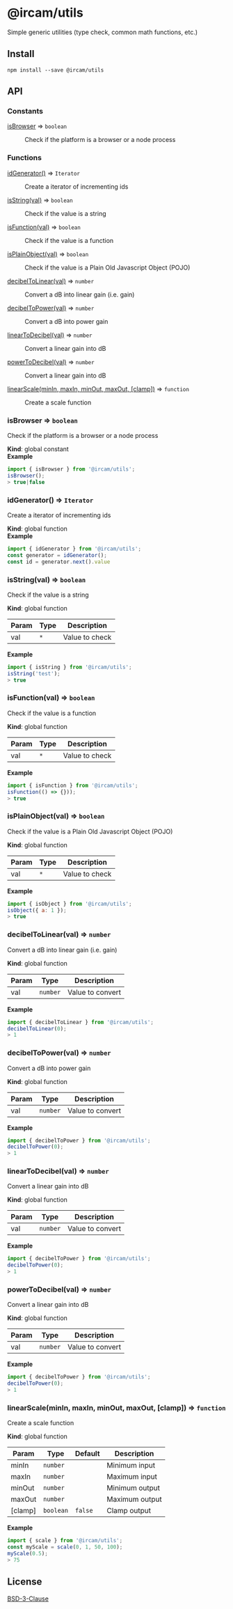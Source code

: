 # @ircam/utils

Simple generic utilities (type check, common math functions, etc.)

## Install

```
npm install --save @ircam/utils
```

## API

<!-- api -->

### Constants

<dl>
<dt><a href="#isBrowser">isBrowser</a> ⇒ <code>boolean</code></dt>
<dd><p>Check if the platform is a browser or a node process</p>
</dd>
</dl>

### Functions

<dl>
<dt><a href="#idGenerator">idGenerator()</a> ⇒ <code>Iterator</code></dt>
<dd><p>Create a iterator of incrementing ids</p>
</dd>
<dt><a href="#isString">isString(val)</a> ⇒ <code>boolean</code></dt>
<dd><p>Check if the value is a string</p>
</dd>
<dt><a href="#isFunction">isFunction(val)</a> ⇒ <code>boolean</code></dt>
<dd><p>Check if the value is a function</p>
</dd>
<dt><a href="#isPlainObject">isPlainObject(val)</a> ⇒ <code>boolean</code></dt>
<dd><p>Check if the value is a Plain Old Javascript Object (POJO)</p>
</dd>
<dt><a href="#decibelToLinear">decibelToLinear(val)</a> ⇒ <code>number</code></dt>
<dd><p>Convert a dB into linear gain (i.e. gain)</p>
</dd>
<dt><a href="#decibelToPower">decibelToPower(val)</a> ⇒ <code>number</code></dt>
<dd><p>Convert a dB into power gain</p>
</dd>
<dt><a href="#linearToDecibel">linearToDecibel(val)</a> ⇒ <code>number</code></dt>
<dd><p>Convert a linear gain into dB</p>
</dd>
<dt><a href="#powerToDecibel">powerToDecibel(val)</a> ⇒ <code>number</code></dt>
<dd><p>Convert a linear gain into dB</p>
</dd>
<dt><a href="#linearScale">linearScale(minIn, maxIn, minOut, maxOut, [clamp])</a> ⇒ <code>function</code></dt>
<dd><p>Create a scale function</p>
</dd>
</dl>

<a name="isBrowser"></a>

### isBrowser ⇒ <code>boolean</code>
Check if the platform is a browser or a node process

**Kind**: global constant  
**Example**  
```js
import { isBrowser } from '@ircam/utils';
isBrowser();
> true|false
```
<a name="idGenerator"></a>

### idGenerator() ⇒ <code>Iterator</code>
Create a iterator of incrementing ids

**Kind**: global function  
**Example**  
```js
import { idGenerator } from '@ircam/utils';
const generator = idGenerator();
const id = generator.next().value
```
<a name="isString"></a>

### isString(val) ⇒ <code>boolean</code>
Check if the value is a string

**Kind**: global function  

| Param | Type | Description |
| --- | --- | --- |
| val | <code>\*</code> | Value to check |

**Example**  
```js
import { isString } from '@ircam/utils';
isString('test');
> true
```
<a name="isFunction"></a>

### isFunction(val) ⇒ <code>boolean</code>
Check if the value is a function

**Kind**: global function  

| Param | Type | Description |
| --- | --- | --- |
| val | <code>\*</code> | Value to check |

**Example**  
```js
import { isFunction } from '@ircam/utils';
isFunction(() => {}));
> true
```
<a name="isPlainObject"></a>

### isPlainObject(val) ⇒ <code>boolean</code>
Check if the value is a Plain Old Javascript Object (POJO)

**Kind**: global function  

| Param | Type | Description |
| --- | --- | --- |
| val | <code>\*</code> | Value to check |

**Example**  
```js
import { isObject } from '@ircam/utils';
isObject({ a: 1 });
> true
```
<a name="decibelToLinear"></a>

### decibelToLinear(val) ⇒ <code>number</code>
Convert a dB into linear gain (i.e. gain)

**Kind**: global function  

| Param | Type | Description |
| --- | --- | --- |
| val | <code>number</code> | Value to convert |

**Example**  
```js
import { decibelToLinear } from '@ircam/utils';
decibelToLinear(0);
> 1
```
<a name="decibelToPower"></a>

### decibelToPower(val) ⇒ <code>number</code>
Convert a dB into power gain

**Kind**: global function  

| Param | Type | Description |
| --- | --- | --- |
| val | <code>number</code> | Value to convert |

**Example**  
```js
import { decibelToPower } from '@ircam/utils';
decibelToPower(0);
> 1
```
<a name="linearToDecibel"></a>

### linearToDecibel(val) ⇒ <code>number</code>
Convert a linear gain into dB

**Kind**: global function  

| Param | Type | Description |
| --- | --- | --- |
| val | <code>number</code> | Value to convert |

**Example**  
```js
import { decibelToPower } from '@ircam/utils';
decibelToPower(0);
> 1
```
<a name="powerToDecibel"></a>

### powerToDecibel(val) ⇒ <code>number</code>
Convert a linear gain into dB

**Kind**: global function  

| Param | Type | Description |
| --- | --- | --- |
| val | <code>number</code> | Value to convert |

**Example**  
```js
import { decibelToPower } from '@ircam/utils';
decibelToPower(0);
> 1
```
<a name="linearScale"></a>

### linearScale(minIn, maxIn, minOut, maxOut, [clamp]) ⇒ <code>function</code>
Create a scale function

**Kind**: global function  

| Param | Type | Default | Description |
| --- | --- | --- | --- |
| minIn | <code>number</code> |  | Minimum input |
| maxIn | <code>number</code> |  | Maximum input |
| minOut | <code>number</code> |  | Minimum output |
| maxOut | <code>number</code> |  | Maximum output |
| [clamp] | <code>boolean</code> | <code>false</code> | Clamp output |

**Example**  
```js
import { scale } from '@ircam/utils';
const myScale = scale(0, 1, 50, 100);
myScale(0.5);
> 75
```

<!-- apistop -->

## License

[BSD-3-Clause](./LICENSE)

